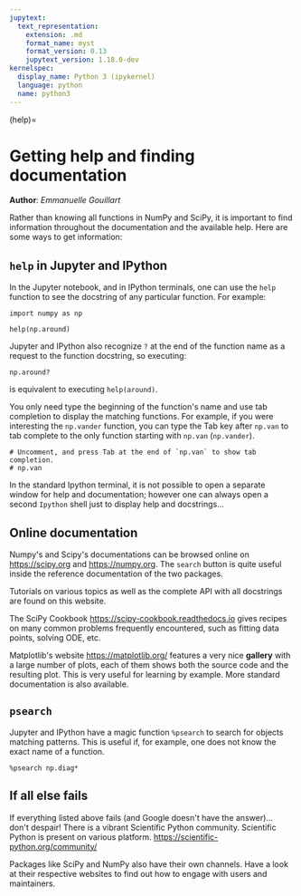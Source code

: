 ```yaml
---
jupytext:
  text_representation:
    extension: .md
    format_name: myst
    format_version: 0.13
    jupytext_version: 1.18.0-dev
kernelspec:
  display_name: Python 3 (ipykernel)
  language: python
  name: python3
---
```


(help)=

# Getting help and finding documentation

**Author**: _Emmanuelle Gouillart_

Rather than knowing all functions in NumPy and SciPy, it is important to
find information throughout the documentation and the available help. Here are
some ways to get information:

## `help` in Jupyter and IPython

In the Jupyter notebook, and in IPython terminals, one can use the `help`
function to see the docstring of any particular function. For example:

```{code-cell}
import numpy as np

help(np.around)
```

Jupyter and IPython also recognize `?` at the end of the function name as a request to the function docstring, so executing:

```{code-cell}
np.around?
```

is equivalent to executing `help(around)`.

You only need type the beginning of the function's name and use tab completion
to display the matching functions. For example, if you were interesting the `np.vander` function, you can type the Tab key after `np.van` to tab complete to the only function starting with `np.van` (`np.vander`).

```{code-cell}
# Uncomment, and press Tab at the end of `np.van` to show tab completion.
# np.van
```

In the standard Ipython terminal, it is not possible to open a separate window
for help and documentation; however one can always open a second `Ipython`
shell just to display help and docstrings...

## Online documentation

Numpy's and Scipy's documentations can be browsed online on
<https://scipy.org> and <https://numpy.org>. The `search` button is quite
useful inside the reference documentation of the two packages.

Tutorials on various topics as well as the complete API with all docstrings are found on this website.

The SciPy Cookbook <https://scipy-cookbook.readthedocs.io> gives recipes on
many common problems frequently encountered, such as fitting data points,
solving ODE, etc.

Matplotlib's website <https://matplotlib.org/> features a very nice
**gallery** with a large number of plots, each of them shows both the source
code and the resulting plot. This is very useful for learning by example. More
standard documentation is also available.

## `psearch`

Jupyter and IPython have a magic function `%psearch` to search for objects
matching patterns. This is useful if, for example, one does not know the exact
name of a function.

```{code-cell}
%psearch np.diag*
```

## If all else fails

If everything listed above fails (and Google doesn't have the answer)... don't
despair! There is a vibrant Scientific Python community. Scientific Python is
present on various platform. <https://scientific-python.org/community/>

Packages like SciPy and NumPy also have their own channels. Have a look at
their respective websites to find out how to engage with users and
maintainers.

